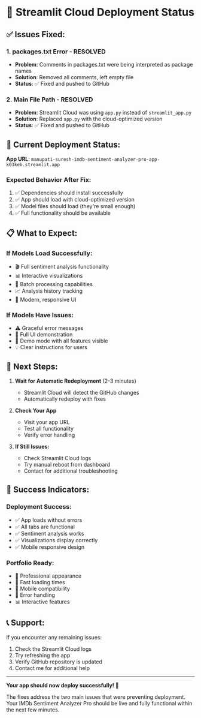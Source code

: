 # 🚀 Streamlit Cloud Deployment Status

## ✅ **Issues Fixed:**

### **1. packages.txt Error - RESOLVED**
- **Problem**: Comments in packages.txt were being interpreted as package names
- **Solution**: Removed all comments, left empty file
- **Status**: ✅ Fixed and pushed to GitHub

### **2. Main File Path - RESOLVED**
- **Problem**: Streamlit Cloud was using `app.py` instead of `streamlit_app.py`
- **Solution**: Replaced `app.py` with the cloud-optimized version
- **Status**: ✅ Fixed and pushed to GitHub

## 🎯 **Current Deployment Status:**

**App URL**: `manupati-suresh-imdb-sentiment-analyzer-pro-app-k03keb.streamlit.app`

### **Expected Behavior After Fix:**
1. ✅ Dependencies should install successfully
2. ✅ App should load with cloud-optimized version
3. ✅ Model files should load (they're small enough)
4. ✅ Full functionality should be available

## 📋 **What to Expect:**

### **If Models Load Successfully:**
- 🎬 Full sentiment analysis functionality
- 📊 Interactive visualizations
- 📝 Batch processing capabilities
- 📈 Analysis history tracking
- 🎨 Modern, responsive UI

### **If Models Have Issues:**
- ⚠️ Graceful error messages
- 🎨 Full UI demonstration
- 📝 Demo mode with all features visible
- 💡 Clear instructions for users

## 🔄 **Next Steps:**

1. **Wait for Automatic Redeployment** (2-3 minutes)
   - Streamlit Cloud will detect the GitHub changes
   - Automatically redeploy with fixes

2. **Check Your App**
   - Visit your app URL
   - Test all functionality
   - Verify error handling

3. **If Still Issues:**
   - Check Streamlit Cloud logs
   - Try manual reboot from dashboard
   - Contact for additional troubleshooting

## 🌟 **Success Indicators:**

### **Deployment Success:**
- ✅ App loads without errors
- ✅ All tabs are functional
- ✅ Sentiment analysis works
- ✅ Visualizations display correctly
- ✅ Mobile responsive design

### **Portfolio Ready:**
- 🎯 Professional appearance
- 🚀 Fast loading times
- 📱 Mobile compatibility
- 🔧 Error handling
- 📊 Interactive features

## 📞 **Support:**

If you encounter any remaining issues:
1. Check the Streamlit Cloud logs
2. Try refreshing the app
3. Verify GitHub repository is updated
4. Contact me for additional help

---

**Your app should now deploy successfully! 🎉**

The fixes address the two main issues that were preventing deployment. Your IMDb Sentiment Analyzer Pro should be live and fully functional within the next few minutes.